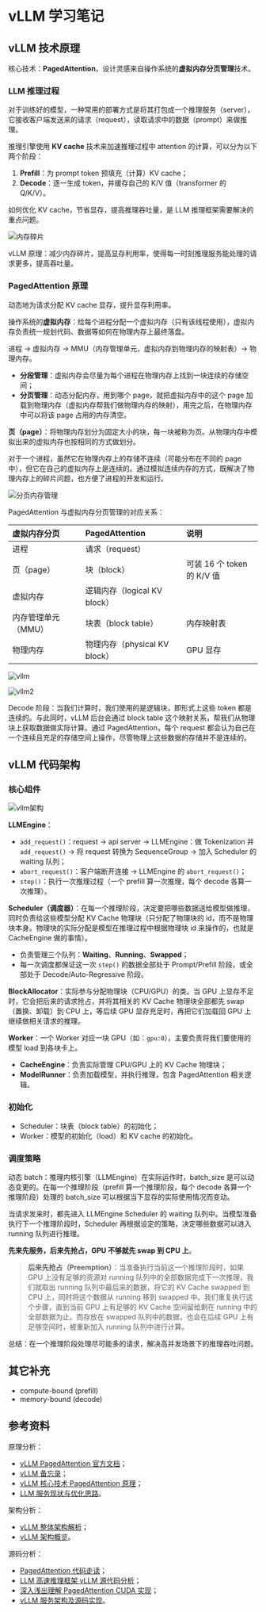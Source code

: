 # vLLM 学习笔记

## vLLM 技术原理

核心技术：**PagedAttention**，设计灵感来自操作系统的**虚拟内存分页管理**技术。

### LLM 推理过程

对于训练好的模型，一种常用的部署方式是将其打包成一个推理服务（server），它接收客户端发送来的请求（request），读取请求中的数据（prompt）来做推理。

推理引擎使用 **KV cache** 技术来加速推理过程中 attention 的计算，可以分为以下两个阶段：

1. **Prefill**：为 prompt token 预填充（计算）KV cache；
2. **Decode**：逐一生成 token，并缓存自己的 K/V 值（transformer 的 Q/K/V）。

如何优化 KV cache，节省显存，提高推理吞吐量，是 LLM 推理框架需要解决的重点问题。

![内存碎片](./images/iShot_2024-10-28_14.59.13.png)

vLLM 原理：减少内存碎片，提高显存利用率，使得每一时刻推理服务能处理的请求更多，提高吞吐量。

### PagedAttention 原理

动态地为请求分配 KV cache 显存，提升显存利用率。

操作系统的**虚拟内存**：给每个进程分配一个虚拟内存（只有该线程使用），虚拟内存负责统一规划代码、数据等如何在物理内存上最终落盘。

进程 -> 虚拟内存 -> MMU（内存管理单元，虚拟内存到物理内存的映射表）-> 物理内存。

- **分段管理**：虚拟内存会尽量为每个进程在物理内存上找到一块连续的存储空间；
- **分页管理**：动态分配内存，用到哪个 page，就把虚拟内存中的这个 page 加载到物理内存（虚拟内存帮我们做物理内存的映射），用完之后，在物理内存中可以将该 page 占用的内存清空。

**页（page）**：将物理内存划分为固定大小的块，每一块被称为页。从物理内存中模拟出来的虚拟内存也按相同的方式做划分。

对于一个进程，虽然它在物理内存上的存储不连续（可能分布在不同的 page 中），但它在自己的虚拟内存上是连续的。通过模拟连续内存的方式，既解决了物理内存上的碎片问题，也方便了进程的开发和运行。

![分页内存管理](./images/iShot_2024-10-28_15.02.24.png)

PagedAttention 与虚拟内存分页管理的对应关系：

|    虚拟内存分页     |        PagedAttention         |            说明            |
| :------------------ | :---------------------------- | :------------------------- |
| 进程                | 请求（request）               |                            |
| 页（page）          | 块（block）                   | 可装 16 个 token 的 K/V 值 |
| 虚拟内存            | 逻辑内存（logical KV block）  |                            |
| 内存管理单元（MMU） | 块表（block table）           | 内存映射表                 |
| 物理内存            | 物理内存（physical KV block） | GPU 显存                   |

![vllm](./images/iShot_2024-10-28_15.02.58.png)

![vllm2](./images/iShot_2024-10-28_15.03.26.png)

Decode 阶段：当我们计算时，我们使用的是逻辑块，即形式上这些 token 都是连续的。与此同时，vLLM 后台会通过 block table 这个映射关系，帮我们从物理块上获取数据做实际计算。通过 PagedAttention，每个 request 都会认为自己在一个连续且充足的存储空间上操作，尽管物理上这些数据的存储并不是连续的。

## vLLM 代码架构

### 核心组件

![vllm架构](./images/Snipaste_2024-10-28_23-01-37.png)

**LLMEngine**：

- `add_request()`：request -> api server -> LLMEngine：做 Tokenization 并 `add_request()` -> 将 request 转换为 SequenceGroup -> 加入 Scheduler 的 waiting 队列；
- `abort_request()`：客户端断开连接 -> LLMEngine 的 `abort_request()`；
- `step()`：执行一次推理过程（一个 prefill 算一次推理，每个 decode 各算一次推理）。

**Scheduler（调度器）**：在每一个推理阶段，决定要把哪些数据送给模型做推理，同时负责给这些模型分配 KV Cache 物理块（只分配了物理块的 id，而不是物理块本身。物理块的实际分配是模型在推理过程中根据物理块 id 来操作的，也就是 CacheEngine 做的事情）。

- 负责管理三个队列：**Waiting**、**Running**、**Swapped**；
- 每一次调度都保证这一次 `step()` 的数据全部处于 Prompt/Prefill 阶段，或全部处于 Decode/Auto-Regressive 阶段。

**BlockAllocator**：实际参与分配物理块（CPU/GPU）的类。当 GPU 上显存不足时，它会把后来的请求抢占，并将其相关的 KV Cache 物理块全部都先 swap（置换、卸载）到 CPU 上，等后续 GPU 显存充足时，再把它们加载回 GPU 上继续做相关请求的推理。

**Worker**：一个 Worker 对应一块 GPU（如：`gpu:0`），主要负责将我们要使用的模型 load 到各块卡上。

- **CacheEngine**：负责实际管理 CPU/GPU 上的 KV Cache 物理块；
- **ModelRunner**：负责加载模型，并执行推理，包含 PagedAttention 相关逻辑。

### 初始化

- Scheduler：块表（block table）的初始化；
- Worker：模型的初始化（load）和 KV cache 的初始化。

### 调度策略

动态 batch：推理内核引擎（LLMEngine）在实际运作时，batch_size 是可以动态变更的。在每一个推理阶段（prefill 算一个推理阶段，每个 decode 各算一个推理阶段）处理的 batch_size 可以根据当下显存的实际使用情况而变动。

当请求发来时，都先进入 LLMEngine Scheduler 的 waiting 队列中。当模型准备执行下一个推理阶段时，Scheduler 再根据设定的策略，决定哪些数据可以进入 running 队列进行推理。

**先来先服务，后来先抢占，GPU 不够就先 swap 到 CPU 上**。

> **后来先抢占（Preemption）**：当准备执行当前这一个推理阶段时，如果 GPU 上没有足够的资源对 running 队列中的全部数据完成下一次推理，我们就取出 running 队列中最后来的数据，将它的 KV Cache swapped 到 CPU 上，同时将这个数据从 running 移到 swapped 中。我们重复执行这个步骤，直到当前 GPU 上有足够的 KV Cache 空间留给剩在 running 中的全部数据为止。而存放在 swapped 队列中的数据，也会在后续 GPU 上有足够空间时，被重新加入 running 队列中进行计算。

总结：在一个推理阶段处理尽可能多的请求，解决高并发场景下的推理吞吐问题。

## 其它补充

- compute-bound (prefill)
- memory-bound (decode)

## 参考资料

原理分析：

- [<u>vLLM PagedAttention 官方文档</u>](https://docs.vllm.ai/en/stable/dev/kernel/paged_attention.html)；
- [<u>vLLM 备忘录</u>](https://zhuanlan.zhihu.com/p/730817485)；
- [<u>vLLM 核心技术 PagedAttention 原理</u>](https://zhuanlan.zhihu.com/p/691038809)；
- [<u>LLM 服务现状与优化思路</u>](https://zhuanlan.zhihu.com/p/656939628)。

架构分析：

- [<u>vLLM 整体架构解析</u>](https://zhuanlan.zhihu.com/p/691045737)；
- [<u>vLLM 架构概览</u>](https://zhuanlan.zhihu.com/p/681716326)。

源码分析：

- [<u>PagedAttention 代码走读</u>](https://zhuanlan.zhihu.com/p/668736097)；
- [<u>LLM 高速推理框架 vLLM 源代码分析</u>](https://zhuanlan.zhihu.com/p/641999400)；
- [<u>深入浅出理解 PagedAttention CUDA 实现</u>](https://zhuanlan.zhihu.com/p/673284781)；
- [<u>vLLM 服务架构及源码实现</u>](https://zhuanlan.zhihu.com/p/661360117)。
